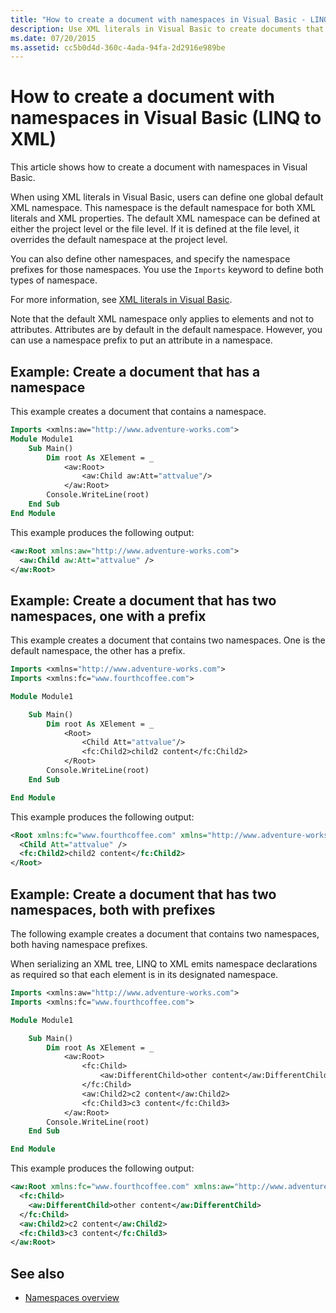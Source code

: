 ```yaml
---
title: "How to create a document with namespaces in Visual Basic - LINQ to XML"
description: Use XML literals in Visual Basic to create documents that have default namespaces or namespaces with a prefix.
ms.date: 07/20/2015
ms.assetid: cc5b0d4d-360c-4ada-94fa-2d2916e989be
---
```


# How to create a document with namespaces in Visual Basic (LINQ to XML)

This article shows how to create a document with namespaces in Visual Basic.

When using XML literals in Visual Basic, users can define one global default XML namespace. This namespace is the default namespace for both XML literals and XML properties. The default XML namespace can be defined at either the project level or the file level. If it is defined at the file level, it overrides the default namespace at the project level.

You can also define other namespaces, and specify the namespace prefixes for those namespaces. You use the `Imports` keyword to define both types of namespace.

For more information, see [XML literals in Visual Basic](xml-literals.md).

Note that the default XML namespace only applies to elements and not to attributes. Attributes are by default in the default namespace. However, you can use a namespace prefix to put an attribute in a namespace.

## Example: Create a document that has a namespace

This example creates a document that contains a namespace.

```vb
Imports <xmlns:aw="http://www.adventure-works.com">
Module Module1
    Sub Main()
        Dim root As XElement = _
            <aw:Root>
                <aw:Child aw:Att="attvalue"/>
            </aw:Root>
        Console.WriteLine(root)
    End Sub
End Module
```

This example produces the following output:

```xml
<aw:Root xmlns:aw="http://www.adventure-works.com">
  <aw:Child aw:Att="attvalue" />
</aw:Root>
```

## Example: Create a document that has two namespaces, one with a prefix

This example creates a document that contains two namespaces. One is the default namespace, the other has a prefix.

```vb
Imports <xmlns="http://www.adventure-works.com">
Imports <xmlns:fc="www.fourthcoffee.com">

Module Module1

    Sub Main()
        Dim root As XElement = _
            <Root>
                <Child Att="attvalue"/>
                <fc:Child2>child2 content</fc:Child2>
            </Root>
        Console.WriteLine(root)
    End Sub

End Module
```

This example produces the following output:

```xml
<Root xmlns:fc="www.fourthcoffee.com" xmlns="http://www.adventure-works.com">
  <Child Att="attvalue" />
  <fc:Child2>child2 content</fc:Child2>
</Root>
```

## Example: Create a document that has two namespaces, both with prefixes

The following example creates a document that contains two namespaces, both having namespace prefixes.

When serializing an XML tree, LINQ to XML emits namespace declarations as required so that each element is in its designated namespace.

```vb
Imports <xmlns:aw="http://www.adventure-works.com">
Imports <xmlns:fc="www.fourthcoffee.com">

Module Module1

    Sub Main()
        Dim root As XElement = _
            <aw:Root>
                <fc:Child>
                    <aw:DifferentChild>other content</aw:DifferentChild>
                </fc:Child>
                <aw:Child2>c2 content</aw:Child2>
                <fc:Child3>c3 content</fc:Child3>
            </aw:Root>
        Console.WriteLine(root)
    End Sub

End Module
```

This example produces the following output:

```xml
<aw:Root xmlns:fc="www.fourthcoffee.com" xmlns:aw="http://www.adventure-works.com">
  <fc:Child>
    <aw:DifferentChild>other content</aw:DifferentChild>
  </fc:Child>
  <aw:Child2>c2 content</aw:Child2>
  <fc:Child3>c3 content</fc:Child3>
</aw:Root>
```

## See also

- [Namespaces overview](namespaces-overview.md)
